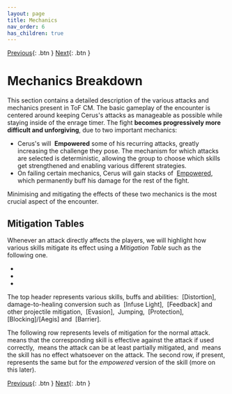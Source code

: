 ```yaml
---
layout: page
title: Mechanics
nav_order: 6
has_children: true
---
```


[Previous](../introduction/lcm.html){: .btn } [Next](general.html){: .btn }

# Mechanics Breakdown

This section contains a detailed description of the various attacks and mechanics present in ToF CM. The basic gameplay of the encounter is centered around keeping Cerus's attacks as manageable as possible while staying inside of the enrage timer. The fight **becomes progressively more difficult and unforgiving**, due to two important mechanics:

- Cerus's will <img class="inline empowered_add"> **Empowered** some of his recurring attacks, greatly increasing the challenge they pose. The mechanism for which attacks are selected is deterministic, allowing the group to choose which skills get strengthened and enabling various different strategies.
- On failing certain mechanics, Cerus will gain stacks of <img class="inline empowered"> [Empowered], which permanently buff his damage for the rest of the fight.

Minimising and mitigating the effects of these two mechanics is the most crucial aspect of the encounter.

## Mitigation Tables

Whenever an attack directly affects the players, we will highlight how various skills mitigate its effect using a _Mitigation Table_ such as the following one.
<div>
  <ul class="mechtable">
    <li class="table-header">
      <img class="table-img distort">
      <img class="table-img glint_h">
      <img class="table-img feedback">
      <img class="table-img dodge">
      <img class="table-img jump">
      <img class="table-img protection">
      <img class="table-img block">
      <img class="table-img barrier">
    </li>
    <li class="table-row">
      <img class="table-img ok">
      <img class="table-img ok">
      <img class="table-img ok">
      <img class="table-img kinda">
      <img class="table-img kinda">
      <img class="table-img notok">
      <img class="table-img notok">
      <img class="table-img notok">
    </li>
    <li class="emp-row">
      <img class="table-img ok">
      <img class="table-img ok">
      <img class="table-img ok">
      <img class="table-img kinda">
      <img class="table-img kinda">
      <img class="table-img notok">
      <img class="table-img notok">
      <img class="table-img notok">
    </li>
  </ul>
</div>
The top header represents various skills, buffs and abilities:  <img class="inline distort"> [Distortion], damage-to-healing conversion such as <img class="inline glint_h"> [Infuse Light], <img class="inline feedback"> [Feedback] and other projectile mitigation, <img class="inline dodge"> [Evasion], <img class="inline jump"> Jumping, <img class="inline protection"> [Protection], <img class="inline block"> [Blocking]/[Aegis] and <img class="inline barrier"> [Barrier].

The following row represents levels of mitigation for the normal attack. <img class="inline ok"> means that the corresponding skill is effective against the attack if used correctly, <img class="inline kinda"> means the attack can be at least partially mitigated, and <img class="inline notok"> means the skill has no effect whatsoever on the attack. The second row, if present, represents the same but for the _empowered_ version of the skill (more on this later).

[Previous](../introduction/lcm.html){: .btn } [Next](general.html){: .btn }

[Empowered]: https://wiki.guildwars2.com/wiki/Empowered_(Cerus)
[Distortion]: https://wiki.guildwars2.com/wiki/Distortion
[Infuse Light]: https://wiki.guildwars2.com/wiki/Infuse_Light
[Feedback]: https://wiki.guildwars2.com/wiki/Feedback
[Evasion]: https://wiki.guildwars2.com/wiki/Evade
[Protection]: https://wiki.guildwars2.com/wiki/Protection
[Blocking]: https://wiki.guildwars2.com/wiki/Block
[Aegis]: https://wiki.guildwars2.com/wiki/Aegis
[Barrier]: https://wiki.guildwars2.com/wiki/Barrier
